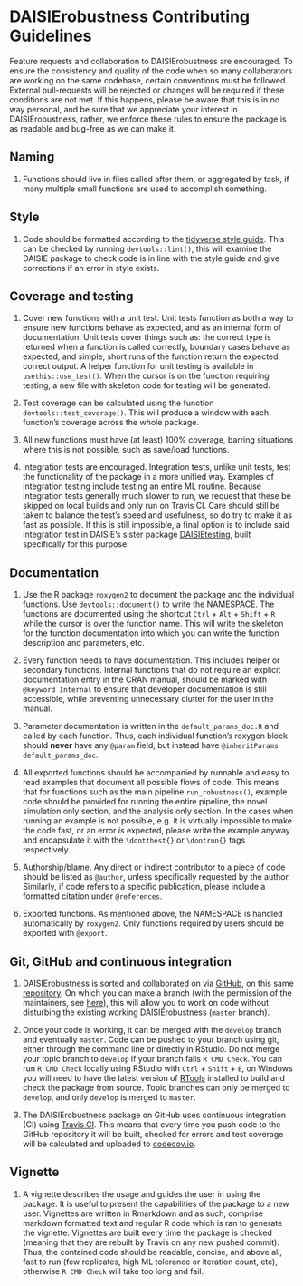 # DAISIErobustness Contributing Guidelines
Feature requests and collaboration to DAISIErobustness are encouraged. To ensure the consistency and quality of the code when so many collaborators are working on the same codebase, certain conventions must be followed. External pull-requests will be rejected or changes will be required if these conditions are not met. If this happens, please be aware that this is in no way personal, and be sure that we appreciate your interest in DAISIErobustness, rather, we enforce these rules to ensure the package is as readable and bug-free as we can make it.

## Naming
1. Functions should live in files called after them, or aggregated by task, if many multiple small functions are used to accomplish something.
## Style
1. Code should be formatted according to the [tidyverse style guide](https://style.tidyverse.org/). This can be checked by running `devtools::lint()`, this will examine the DAISIE package to check code is in line with the style guide and give corrections if an error in style exists.

## Coverage and testing
1. Cover new functions with a unit test. Unit tests function as both a way to ensure new functions behave as expected, and as an internal form of documentation. Unit tests cover things such as: the correct type is returned when a function is called correctly, boundary cases behave as expected, and simple, short runs of the function return the expected, correct output. A helper function for unit testing is available in `usethis::use_test()`. When the cursor is on the function requiring testing, a new file with skeleton code for testing will be generated.

2. Test coverage can be calculated using the function `devtools::test_coverage()`. This will produce a window with each function’s coverage across the whole package.

3. All new functions must have (at least) 100% coverage, barring situations where this is not possible, such as save/load functions.

4. Integration tests are encouraged. Integration tests, unlike unit tests, test the functionality of the package in a more unified way. Examples of integration testing include testing an entire ML routine. Because integration tests generally much slower to run, we request that these be skipped on local builds and only run on Travis CI. Care should still be taken to balance the test’s speed and usefulness, so do try to make it as fast as possible. If this is still impossible, a final option is to include said integration test in DAISIE’s sister package [DAISIEtesting](https://github.com/Neves-P/DAISIEtesting), built specifically for this purpose.
 
## Documentation
1. Use the R package `roxygen2` to document the package and the individual functions. Use `devtools::document()` to write the NAMESPACE. The functions are documented using the shortcut `Ctrl` + `Alt` + `Shift` + `R` while the cursor is over the function name. This will write the skeleton for the function documentation into which you can write the function description and parameters, etc.

2. Every function needs to have documentation. This includes helper or secondary functions. Internal functions that do not require an explicit documentation entry in the CRAN manual, should be marked with `@keyword Internal` to ensure that developer documentation is still accessible, while preventing unnecessary clutter for the user in the manual.

3. Parameter documentation is written in the `default_params_doc.R` and called by each function. Thus, each individual function’s roxygen block should **never** have any `@param` field, but instead have `@inheritParams default_params_doc`.

4. All exported functions should be accompanied by runnable and easy to read examples that document all possible flows of code. This means that for functions such as the main pipeline `run_robustness()`, example code should be provided for running the entire pipeline, the novel simulation only section, and the analysis only section. In the cases when running an example is not possible, e.g. it is virtually impossible to make the code fast, or an error *is* expected, please write the example anyway and encapsulate it with the `\dontthest{}` or `\dontrun{}` tags respectively.

5. Authorship/blame. Any direct or indirect contributor to a piece of code should be listed as `@author`, unless specifically requested by the author. Similarly, if code refers to a specific publication, please include a formatted citation under `@references`.

6. Exported functions. As mentioned above, the NAMESPACE is handled automatically by `roxygen2`. Only functions required by users should be exported with `@export`.

## Git, GitHub and continuous integration
1. DAISIErobustness is sorted and collaborated on via [GitHub](https://www.github.com), on this same [repository](https://www.github.com/Neves-P/DAISIErobustness). On which you can make a branch (with the permission of the maintainers, see [here](https://github.com/Neves-P/DAISIErobustness#supportquestions)), this will allow you to work on code without disturbing the existing working DAISIErobustness (`master` branch).

2. Once your code is working, it can be merged with the `develop` branch and eventually `master`. Code can be pushed to your branch using git, either through the command line or directly in RStudio. Do not merge your topic branch to `develop` if your branch fails `R CMD Check`. You can run `R CMD Check` locally using RStudio with `Ctrl` + `Shift` + `E`, on Windows you will need to have the latest version of [RTools](https://cran.r-project.org/bin/windows/Rtools/) installed to build and check the package from source. Topic branches can only be merged to `develop`, and only `develop` is merged to `master`.

3. The DAISIErobustness package on GitHub uses continuous integration (CI) using [Travis CI](https://travis-ci.org/). This means that every time you push code to the GitHub repository it will be built, checked for errors and test coverage will be calculated and uploaded to [codecov.io](https://codecov.io/).

## Vignette
1. A vignette describes the usage and guides the user in using the package. It is useful to present the capabilities of the package to a new user. Vignettes are written in Rmarkdown and as such, comprise markdown formatted text and regular R code which is ran to generate the vignette. Vignettes are built every time the package is checked (meaning that they are rebuilt by Travis on any new pushed commit). Thus, the contained code should be readable, concise, and above all, fast to run (few replicates, high ML tolerance or iteration count, etc), otherwise `R CMD Check` will take too long and fail.
